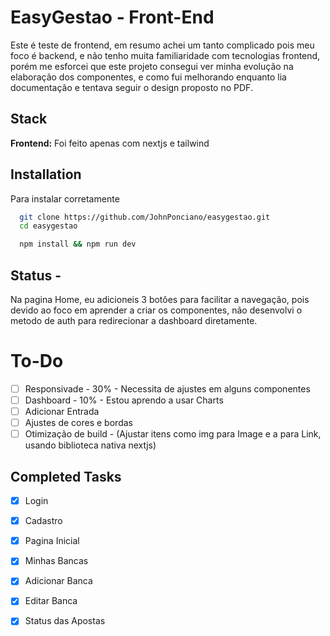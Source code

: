 
# EasyGestao - Front-End

Este é teste de frontend, em resumo achei um tanto complicado pois meu foco é backend, e não tenho muita familiaridade com tecnologias frontend, porém me esforcei que este projeto consegui ver minha evolução na elaboração dos componentes, e como fui melhorando enquanto lia documentação e tentava seguir o design proposto no PDF.


## Stack

**Frontend:**  Foi feito apenas com nextjs e tailwind


## Installation

Para instalar corretamente

```bash
  git clone https://github.com/JohnPonciano/easygestao.git
  cd easygestao
```

```bash
  npm install && npm run dev
```
    
## Status - 

Na pagina Home, eu adicioneis 3 botões para facilitar a navegação, pois devido ao foco em aprender a criar os componentes, não desenvolvi o metodo de auth para redirecionar a dashboard diretamente. 

# To-Do
- [ ] Responsivade - 30% - Necessita de ajustes em alguns componentes
- [ ] Dashboard - 10% - Estou aprendo a usar Charts
- [ ] Adicionar Entrada
- [ ] Ajustes de cores e bordas
- [ ] Otimização de build - (Ajustar itens como img para Image e a para Link, usando biblioteca nativa nextjs)

## Completed Tasks
- [x] Login 
- [x] Cadastro
- [x] Pagina Inicial
- [x] Minhas Bancas
- [x] Adicionar Banca
- [x] Editar Banca
- [x] Status das Apostas


